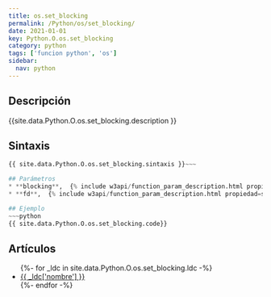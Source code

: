 ```yaml
---
title: os.set_blocking
permalink: /Python/os/set_blocking/
date: 2021-01-01
key: Python.O.os.set_blocking
category: python
tags: ['funcion python', 'os']
sidebar: 
  nav: python
---
```


## Descripción
{{site.data.Python.O.os.set_blocking.description }}

## Sintaxis
~~~python
{{ site.data.Python.O.os.set_blocking.sintaxis }}~~~

## Parámetros
* **blocking**,  {% include w3api/function_param_description.html propiedad=site.data.Python.O.os.set_blocking valor="blocking" %}
* **fd**,  {% include w3api/function_param_description.html propiedad=site.data.Python.O.os.set_blocking valor="fd" %}

## Ejemplo
~~~python
{{ site.data.Python.O.os.set_blocking.code}}
~~~

## Artículos
<ul>
{%- for _ldc in site.data.Python.O.os.set_blocking.ldc -%}
   <li>
       <a href="{{_ldc['url'] }}">{{ _ldc['nombre'] }}</a>
   </li>
{%- endfor -%}
</ul>
